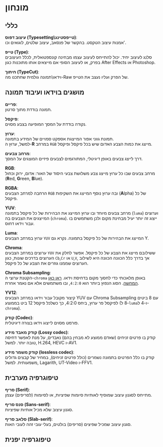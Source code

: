 # מונחון

## כללי
**עיצוב דפוס (Typesetting\טייפסטינג)**: \
    אמנות עיצוב הטקסט.
    בהקשר של פנסאב, עיצוב שלטים, לוגואים וכו'.

**טייפ (Type)**: \
    סלנג לעיצוב יחיד.
    יכול להתייחס לעיצוב עצמו מבחינה קונספטואלית,
    לכלל העיצובים בפרק,
    או לעיצוב הסופי אם מייצאים אותו מתוכנות כגון
    After Effects או Photoshop.

**חיתוך (TypeCut)**: \
    וידאו\תמונה גולמית שחתכנו
    מה-Raw של הפרק
    ועליו נעצב את הטייפ.

## מושגים בוידאו ועיבוד תמונה
**פריים**: \
    תמונה בודדת מתוך סרטון.

**פיקסל**: \
    נקודה בודדת על המסך
    המופיעה בצבע מסוים.

**ערוץ**: \
    תמונת גווני אפור המייצגת אספקט סמויים
    של המידע בתמונה. \
    למשל,
    ערוץ ה-**R** במרחב `RGB`
    מייצג את כמות הצבע האדום
    שיש בכל פיקסל ופיקסל.

**מרחב צבעים**: \
    דרך לייצג צבעים באופן דיגיטלי,
    המתורגמים לצבעים פיזיים המוצגים על המסך.

**RGB**: \
    מרחב צבעים שבו
    כל ערוץ מייצג צבע
    משלושת צבעי היסוד של האור:
    אדום, ירוק וכחול
    (**R**ed, **G**reen, **B**lue).

**RGBA**: \
    הרחבה למרחב הצבעים `RGB`
    ובה ערוץ נוסף המייצג את השקיפות
    (**A**lpha)
    של כל פיקסל.

**YUV**: \
    מרחב צבעים מיוחד
    ובו ערוץ המייצג את הבהירות של כל פיקסל בתמונה (`luma`)
    וערוצים המייצגים את הצבעים בה (`chroma`).
    ייצוג זה יותר יעיל מבחינת מקום
    ולכן משתמשים בו עבור וידאו דחוס.

**Luma**: \
    ערוץ במרחב הצבעים `YUV`
    המייצג את הבהירות של כל פיקסל בתמונה.
    נקרא גם Y.

**Chroma**: \
   ערוצים במרחב הצבעים `YUV`
   ששילובם מייצג את הצבע של כל פיקסל.
   אפשר לחלק את הערוצים בדרכים שונות,
   כגון `Cb`,`Cr`
   או `U`,`V`,
   אך בדרך כלל הכוונה
   הכוונה היא לשילוב הערוצים
   שממנו גוזרים את הצבע של כל פיקסל.

**Chroma Subsampling**: \
    הקטנת ערוצי ה-`chroma` באופן מלאכותי
    כדי לחסוך מקום בדחיסת וידאו.
    [ראו כאן המחשה](https://en.wikipedia.org/wiki/Chroma_subsampling#/media/File:Common_chroma_subsampling_ratios.svg).
    הסוג הנפוץ ביותר הוא `4:2:0`,
    ובו משתמשים אלא אם נאמר אחרת.

**YV12**: \
    קיצור מקובל עבור וידאו
    במרחב הצבעים YUV
    עם Chroma Subsampling
    עם 8 ביטים לפיקסל פר ערוץ,
    ביחס
    4:2:0,
    כך כשלכל פיקסל 12 ביט בממוצע
    (8 ל-`luma`ו-4 ל-`chroma`).

**קודק (Codec)**: \
    פורמט מסוים לייצוג וידאו בצורה דיגיטלית.

**קודק מאבד מידע (Lossy codec)**: \
    קודק בו פרטים זניחים
    (שאדם ממוצע לא מבחין בהם)
    נאבדים,
    על מנת לאפשר דחיסה טובה יותר.
    למשל,
    H.264, HEVC ו-AV1.

**קודק משמר מידע (lossless codec)**: \
    קודק בו כלל הפרטים בתמונה נשמרים
    (כולל פרטים זניחים),
    במחיר של קבצים גדולים משמעותית.
    למשל,
    Lagarith, UT-Video ו-FFV1.

## טיפוגרפיה מערבית
**סריף (Serif)**: \
    מתייחס לסגנון עיצוב שמוסיף לאותיות סיומות שפיציות,
    או לסיומות (לסריפים) עצמן.

**סנס סריף (Sans-serif)**: \
    סגנון עיצוב שלא מכיל אותיות שפיציות.

**סלאב סריף (Slab-serif)**: \
    סגנון עיצוב שמכיל שפיצים (סריפים) בולטים,
    בעלי עובי זהה לעובי האות.

## טיפוגרפיה יפנית
